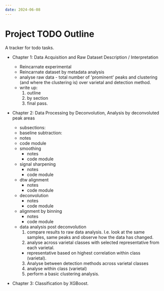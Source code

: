 ```yaml
---
date: 2024-06-08
---
```


# Project TODO Outline

A tracker for todo tasks.

- Chapter 1: Data Acquisition and Raw Dataset Description / Interpretation
  - Reincarnate experimental
  - Reincarnate dataset by metadata analysis
  - analyse raw data - total number of 'prominent' peaks and clustering (and where the clustering is) over varietal and detection method.
  - write up:
    1. outline
    2. by section
    3. final pass.

- Chapter 2: Data Processing by Deconvolution, Analysis by deconvoluted peak areas
  - subsections:
   - baseline subtraction:
    - notes
    - code module
  - smoothing
    - notes
    - code module
  - signal sharpening
    - notes
    - code module
  - dtw alignment
    - notes
    - code module
  - deconvolution
    - notes
    - code module
  - alignment by binning
    - notes
    - code module
  - data analysis post deconvolution
    1. compare results to raw data analysis. I.e. look at the same samples, same peaks and observe how the data has changed.
    2. analyse across varietal classes with selected representative from each varietal.
      - representative based on highest correlation within class (varietal).
    3. Analyse between detection methods across varietal classes
    4. analyse within class (varietal)
    5. perform a basic clustering analysis.
    

- Chapter 3: Classification by XGBoost.

